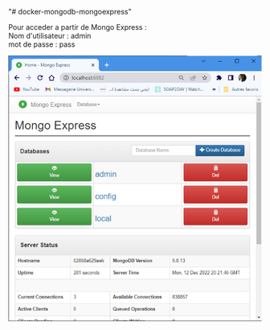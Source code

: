 "# docker-mongodb-mongoexpress" 


Pour acceder a partir de Mongo Express :  
 Nom d'utilisateur : admin  
 mot de passe : pass  
 
 ![alt text](https://github.com/ridaelbardai/docker-mongodb-mongoexpress/blob/main/mongo-express.png)
